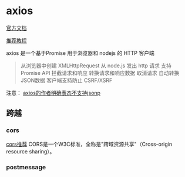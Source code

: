# axios

[官方文档](https://www.npmjs.com/package/axios)

[推荐教程](http://www.jianshu.com/p/df464b26ae58)

axios 是一个基于Promise 用于浏览器和 nodejs 的 HTTP 客户端

>从浏览器中创建 XMLHttpRequest
 从 node.js 发出 http 请求
 支持 Promise API
 拦截请求和响应
 转换请求和响应数据
 取消请求
 自动转换JSON数据
 客户端支持防止 CSRF/XSRF


 注意： [axios的作者明确表态不支持jsonp](https://github.com/axios/axios/issues/342)

 ## 跨越
 
 ### cors
[cors推荐](http://www.ruanyifeng.com/blog/2016/04/cors.html)
CORS是一个W3C标准，全称是"跨域资源共享"（Cross-origin resource sharing）。

### postmessage